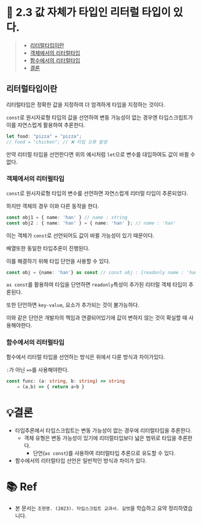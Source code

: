 # 📌 2.3 값 자체가 타입인 리터럴 타입이 있다.

>- [리터럴타입이란](#리터럴타입이란)
>  - [객체에서의 리터럴타입](#객체에서의-리터럴타입)
>  - [함수에서의 리터럴타입](#함수에서의-리터럴타입)
>- [결론](#결론)

## 리터럴타입이란

리터럴타입은 정확한 값을 지정하여 더 엄격하게 타입을 지정하는 것이다.

`const`로 원시자료형 타입의 값을 선언하여 변동 가능성이 없는 경우엔 타입스크립트가 이를 자연스럽게 활용하여 추론한다.

```ts
let food: "pizza" = "pizza";
// food = "chicken"; // ❌ 타입 오류 발생
```

만약 리터럴 타입을 선언한다면 위의 예시처럼 `let`으로 변수를 대입하여도 값이 바뀔 수 없다.

### 객체에서의 리터럴타입

`const`로 원시자료형 타입의 변수를 선언하면 자연스럽게 리터럴 타입이 추론되었다.

하지만 객체의 경우 이와 다른 동작을 한다.

```ts
const obj1 = { name: 'han' } // name : string
const obj2 : { name: 'han' } = { name: 'han' }; // name : 'han'
```

이는 객체가 `const`로 선언되어도 값이 바뀔 가능성이 있기 때문이다.

배열또한 동일한 타입추론이 진행된다.

이를 해결하기 위해 타입 단언을 사용할 수 있다.

```ts
const obj = {name: 'han'} as const // const obj : {readonly name : 'han'}
```

`as const`를 활용하여 타입을 단언하면 `readonly`특성이 추가된 리터럴 객체 타입이 추론된다.

또한 단언하면 `key-value`, 요소가 추가되는 것이 불가능하다.

이와 같은 단언은 개발자의 책임과 연결되어있기에 값이 변하지 않는 것이 확실할 때 사용해야한다.

### 함수에서의 리터럴타입

함수에서 리터럴 타입을 선언하는 방식은 위에서 다룬 방식과 차이가있다.

`:`가 아닌 `=>`를 사용해야한다.

```ts
const func: (a: string, b: string) => string 
    = (a,b) => { return a+b }
```

# 💡결론

- 타입추론에서 타입스크립트는 변동 가능성이 없는 경우에 리터럴타입을 추론한다.
  - 객체 유형은 변동 가능성이 있기에 리터럴타입보다 넓은 범위로 타입을 추론한다.
    - 단언(`as const`)를 사용하여 리터럴타입 추론으로 유도할 수 있다.
- 함수에서의 리터럴타입 선언은 일반적인 방식과 차이가 있다.

# 📚 Ref

- 본 문서는 `조현영. (2023). 타입스크립트 교과서. 길벗`을 학습하고 요약 정리하였습니다.